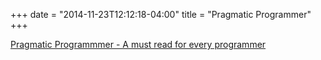 +++
date = "2014-11-23T12:12:18-04:00"
title = "Pragmatic Programmer"
+++

[Pragmatic Programmmer - A must read for every programmer](http://www.amazon.com/The-Pragmatic-Programmer-Journeyman-Master/dp/020161622X)